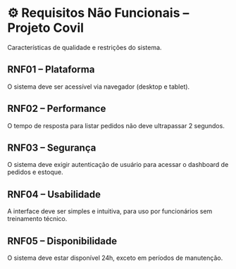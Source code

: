 # ⚙️ Requisitos Não Funcionais – Projeto Covil

Características de qualidade e restrições do sistema.

## RNF01 – Plataforma
O sistema deve ser acessível via navegador (desktop e tablet).

## RNF02 – Performance
O tempo de resposta para listar pedidos não deve ultrapassar 2 segundos.

## RNF03 – Segurança
O sistema deve exigir autenticação de usuário para acessar o dashboard de pedidos e estoque.

## RNF04 – Usabilidade
A interface deve ser simples e intuitiva, para uso por funcionários sem treinamento técnico.

## RNF05 – Disponibilidade
O sistema deve estar disponível 24h, exceto em períodos de manutenção.
